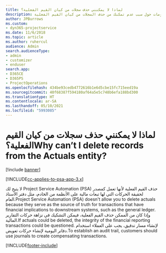 ```yaml
---
title: لماذا لا يمكنني حذف سجلات من كيان القيم الفعلية؟
description: يقدم هذا الموضوع معلومات حول سبب عدم تمكنك من حذف السجلات من كيان القيم الفعلية.
author: JPBurrows
ms.custom:
- dyn365-projectservice
ms.date: 11/6/2018
ms.topic: article
ms.author: ruhercul
audience: Admin
search.audienceType:
- admin
- customizer
- enduser
search.app:
- D365CE
- D365PS
- ProjectOperations
ms.openlocfilehash: 434be93cedb4772616b1e6d5cbe15fc715eed19a
ms.sourcegitcommit: 40f68387f594180af64a5e5c748b6efa188bd300
ms.translationtype: HT
ms.contentlocale: ar-SA
ms.lasthandoff: 05/10/2021
ms.locfileid: "5993085"
---
```

# <a name="why-cant-i-delete-records-from-the-actuals-entity"></a><span data-ttu-id="cba9f-103">لماذا لا يمكنني حذف سجلات من كيان القيم الفعلية؟</span><span class="sxs-lookup"><span data-stu-id="cba9f-103">Why can’t I delete records from the Actuals entity?</span></span>

[!include [banner](../includes/psa-now-project-operations.md)]

[!INCLUDE[cc-applies-to-psa-app-3.x](../includes/cc-applies-to-psa-app-3x.md)]

<span data-ttu-id="cba9f-104">لا يتيح لك Project Service Automation (PSA) حذف القيم الفعلية لأنها تعمل كمصدر لحقيقة الحركات التي لها تبعات مالية على الأنظمة من الخادم، مثل دفتر الأستاذ العام.</span><span class="sxs-lookup"><span data-stu-id="cba9f-104">Project Service Automation (PSA) doesn't allow you to delete actuals because they serve as the source of truth for transactions that have financial implications to downstream systems, such as the general ledger.</span></span> <span data-ttu-id="cba9f-105">وإذا كان من الممكن حذف القيم الفعلية، فيمكن التشكيك في نزاهة حركات التقارير المالية.</span><span class="sxs-lookup"><span data-stu-id="cba9f-105">If actuals could be deleted, the integrity of the financial reporting transactions could be questioned.</span></span> <span data-ttu-id="cba9f-106">لإنشاء مسار تدقيق، يجب على العملاء استخدام دفاتر اليومية لإنشاء حركات تعويض.</span><span class="sxs-lookup"><span data-stu-id="cba9f-106">To establish an audit trail, customers should use journals to create compensating transactions.</span></span>



[!INCLUDE[footer-include](../includes/footer-banner.md)]